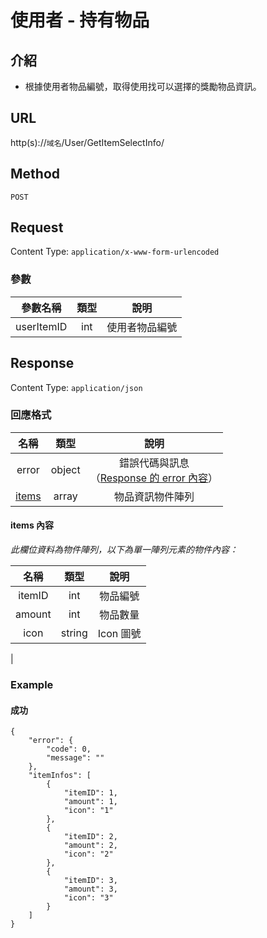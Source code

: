 # 使用者 - 持有物品

## 介紹

- 根據使用者物品編號，取得使用找可以選擇的獎勵物品資訊。

## URL

http(s)://`域名`/User/GetItemSelectInfo/

## Method

`POST`

## Request

Content Type: `application/x-www-form-urlencoded`

### 參數


| 參數名稱 | 類型 | 說明 |
|:-:|:-:|:-:|
| userItemID | int | 使用者物品編號 |

## Response

Content Type: `application/json`

### 回應格式

| 名稱 | 類型 | 說明 |
|:-:|:-:|:-:|
| error | object | 錯誤代碼與訊息<br>（[Response 的 error 內容](../response.md#error)） |
| [items](#items) | array | 物品資訊物件陣列 |

#### <span id="items">items 內容</span>

_此欄位資料為物件陣列，以下為單一陣列元素的物件內容：_

| 名稱 | 類型 | 說明 |
|:-:|:-:|:-:|
| itemID | int | 物品編號 |
| amount | int | 物品數量 |
| icon | string | Icon 圖號 |
|


### Example

#### 成功
	{
		"error": {
			"code": 0,
			"message": ""
		},
		"itemInfos": [
			{
				"itemID": 1,
				"amount": 1,
				"icon": "1"
			},
			{
				"itemID": 2,
				"amount": 2,
				"icon": "2"
			},
			{
				"itemID": 3,
				"amount": 3,
				"icon": "3"
			}
		]
	}